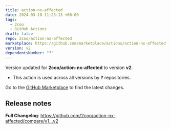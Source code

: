```yaml
---
title: action-nx-affected
date: 2024-03-18 11:23:13 +00:00
tags:
  - 2coo
  - GitHub Actions
draft: false
repo: 2coo/action-nx-affected
marketplace: https://github.com/marketplace/actions/action-nx-affected
version: v2
dependentsNumber: "?"
---
```



Version updated for **2coo/action-nx-affected** to version **v2**.
- This action is used across all versions by **?** repositories.

Go to the [GitHub Marketplace](https://github.com/marketplace/actions/action-nx-affected) to find the latest changes.

## Release notes

**Full Changelog**: https://github.com/2coo/action-nx-affected/compare/v1...v2
